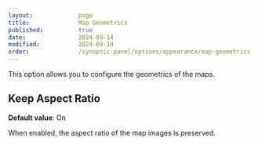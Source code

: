 ```yaml
---
layout:             page
title:              Map Geometrics
published:          true
date:               2024-09-14
modified:           2024-09-14
order:              /synoptic-panel/options/appearance/map-geometrics
---
```


This option allows you to configure the geometrics of the maps.

## Keep Aspect Ratio

**Default value**: On

When enabled, the aspect ratio of the map images is preserved.